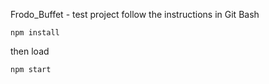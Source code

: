 Frodo_Buffet - test project
follow the instructions in Git Bash
```
npm install
```
then load
```
npm start
```
